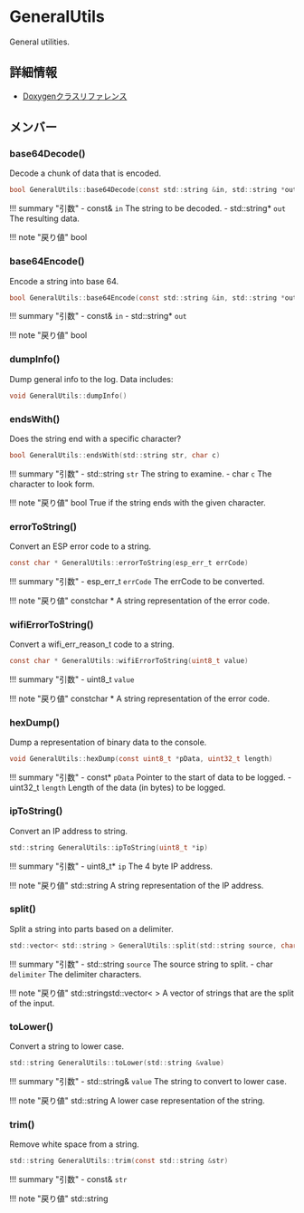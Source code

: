 # GeneralUtils

General utilities. 

## 詳細情報

- [Doxygenクラスリファレンス](https://lang-ship.com/reference/ESP32/1.0.2/class_general_utils.html)

## メンバー

### base64Decode()
Decode a chunk of data that is  encoded.


```c
bool GeneralUtils::base64Decode(const std::string &in, std::string *out)
```

!!! summary "引数"
	- const& `in` The string to be decoded. 
	- std::string* `out` The resulting data. 

!!! note "戻り値"
	bool



### base64Encode()
Encode a string into base 64.


```c
bool GeneralUtils::base64Encode(const std::string &in, std::string *out)
```

!!! summary "引数"
	- const& `in` 
	- std::string* `out` 

!!! note "戻り値"
	bool



### dumpInfo()
Dump general info to the log. Data includes:



```c
void GeneralUtils::dumpInfo()
```



### endsWith()
Does the string end with a specific character?


```c
bool GeneralUtils::endsWith(std::string str, char c)
```

!!! summary "引数"
	- std::string `str` The string to examine. 
	- char `c` The character to look form. 

!!! note "戻り値"
	bool True if the string ends with the given character. 



### errorToString()
Convert an ESP error code to a string.


```c
const char * GeneralUtils::errorToString(esp_err_t errCode)
```

!!! summary "引数"
	- esp_err_t `errCode` The errCode to be converted. 

!!! note "戻り値"
	constchar * A string representation of the error code. 



### wifiErrorToString()
Convert a wifi_err_reason_t code to a string.


```c
const char * GeneralUtils::wifiErrorToString(uint8_t value)
```

!!! summary "引数"
	- uint8_t `value` 

!!! note "戻り値"
	constchar * A string representation of the error code.



### hexDump()
Dump a representation of binary data to the console.


```c
void GeneralUtils::hexDump(const uint8_t *pData, uint32_t length)
```

!!! summary "引数"
	- const* `pData` Pointer to the start of data to be logged. 
	- uint32_t `length` Length of the data (in bytes) to be logged. 



### ipToString()
Convert an IP address to string.


```c
std::string GeneralUtils::ipToString(uint8_t *ip)
```

!!! summary "引数"
	- uint8_t* `ip` The 4 byte IP address. 

!!! note "戻り値"
	std::string A string representation of the IP address. 



### split()
Split a string into parts based on a delimiter.


```c
std::vector< std::string > GeneralUtils::split(std::string source, char delimiter)
```

!!! summary "引数"
	- std::string `source` The source string to split. 
	- char `delimiter` The delimiter characters. 

!!! note "戻り値"
	std::stringstd::vector<  > A vector of strings that are the split of the input. 



### toLower()
Convert a string to lower case.


```c
std::string GeneralUtils::toLower(std::string &value)
```

!!! summary "引数"
	- std::string& `value` The string to convert to lower case. 

!!! note "戻り値"
	std::string A lower case representation of the string. 



### trim()
Remove white space from a string.


```c
std::string GeneralUtils::trim(const std::string &str)
```

!!! summary "引数"
	- const& `str` 

!!! note "戻り値"
	std::string



